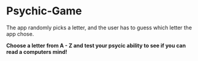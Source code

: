 # Psychic-Game


The app randomly picks a letter, and the user has to guess which letter the app chose.


**Choose a letter from A - Z and test your psycic ability to see if you can read a computers mind!**
